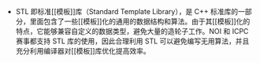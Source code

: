 - STL 即标准[[模板]]库（Standard Template Library），是 C++ 标准库的一部分，里面包含了一些[[模板]]化的通用的数据结构和算法。由于其[[模板]]化的特点，它能够兼容自定义的数据类型，避免大量的造轮子工作。NOI 和 ICPC 赛事都支持 STL 库的使用，因此合理利用 STL 可以避免编写无用算法，并且充分利用编译器对[[模板]]库优化提高效率。
